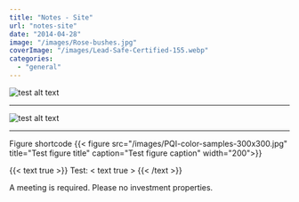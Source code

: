```yaml
---
title: "Notes - Site"
url: "notes-site"
date: "2014-04-28"
image: "/images/Rose-bushes.jpg"
coverImage: "/images/Lead-Safe-Certified-155.webp"
categories:
  - "general"
---
```


![test alt text](/images/PQI-color-samples-300x300.jpg "Test Title attribute {height='75'}" )

___

![test alt text](/images/PQI-color-samples-300x300.jpg "Test Title attribute 2 =175x" )
___
Figure shortcode
{{< figure src="/images/PQI-color-samples-300x300.jpg" title="Test figure title" caption="Test figure caption" width="200">}}

{{< text true >}}
Test: < text true >
{{< /text >}}

A meeting is required. Please no investment properties.

